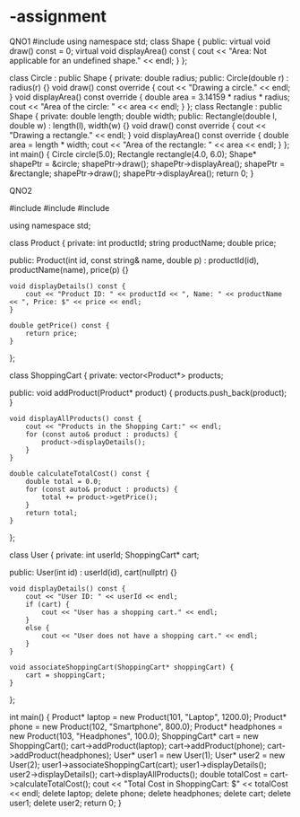 # -assignment
QNO1
#include <iostream>
using namespace std;
class Shape {
public:
    virtual void draw() const = 0;
    virtual void displayArea() const {
        cout << "Area: Not applicable for an undefined shape." << endl;
    }
};

class Circle : public Shape {
private:
    double radius;
public:
    Circle(double r) : radius(r) {}
    void draw() const override {
        cout << "Drawing a circle." << endl;
    }
    void displayArea() const override {
        double area = 3.14159 * radius * radius;
        cout << "Area of the circle: " << area << endl;
    }
};
class Rectangle : public Shape {
private:
    double length;
    double width;
public:
    Rectangle(double l, double w) : length(l), width(w) {}
    void draw() const override {
        cout << "Drawing a rectangle." << endl;
    }
    void displayArea() const override {
        double area = length * width;
        cout << "Area of the rectangle: " << area << endl;
    }
};
int main() {
    Circle circle(5.0);
    Rectangle rectangle(4.0, 6.0);
    Shape* shapePtr = &circle;
    shapePtr->draw();
    shapePtr->displayArea();
    shapePtr = &rectangle;
    shapePtr->draw();
    shapePtr->displayArea();
    return 0;
}


QNO2

#include <iostream>
#include <vector>
#include <string>

using namespace std;

class Product {
private:
    int productId;
    string productName;
    double price;

public:
    Product(int id, const string& name, double p) : productId(id), productName(name), price(p) {}

    void displayDetails() const {
        cout << "Product ID: " << productId << ", Name: " << productName << ", Price: $" << price << endl;
    }

    double getPrice() const {
        return price;
    }
};

class ShoppingCart {
private:
    vector<Product*> products;

public:
    void addProduct(Product* product) {
        products.push_back(product);
    }

    void displayAllProducts() const {
        cout << "Products in the Shopping Cart:" << endl;
        for (const auto& product : products) {
            product->displayDetails();
        }
    }

    double calculateTotalCost() const {
        double total = 0.0;
        for (const auto& product : products) {
            total += product->getPrice();
        }
        return total;
    }
};

class User {
private:
    int userId;
    ShoppingCart* cart;

public:
    User(int id) : userId(id), cart(nullptr) {}

    void displayDetails() const {
        cout << "User ID: " << userId << endl;
        if (cart) {
            cout << "User has a shopping cart." << endl;
        }
        else {
            cout << "User does not have a shopping cart." << endl;
        }
    }

    void associateShoppingCart(ShoppingCart* shoppingCart) {
        cart = shoppingCart;
    }
};

int main() {
    Product* laptop = new Product(101, "Laptop", 1200.0);
    Product* phone = new Product(102, "Smartphone", 800.0);
    Product* headphones = new Product(103, "Headphones", 100.0);
    ShoppingCart* cart = new ShoppingCart();
    cart->addProduct(laptop);
    cart->addProduct(phone);
    cart->addProduct(headphones);
    User* user1 = new User(1);
    User* user2 = new User(2);
    user1->associateShoppingCart(cart);
    user1->displayDetails();
    user2->displayDetails();
    cart->displayAllProducts();
    double totalCost = cart->calculateTotalCost();
    cout << "Total Cost in ShoppingCart: $" << totalCost << endl;
    delete laptop;
    delete phone;
    delete headphones;
    delete cart;
    delete user1;
    delete user2;
    return 0;
}
